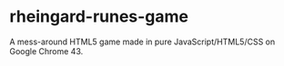# rheingard-runes-game
A mess-around HTML5 game made in pure JavaScript/HTML5/CSS on Google Chrome 43.
